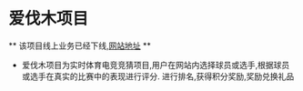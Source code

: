# 爱伐木项目
** 该项目线上业务已经下线,[网站地址](http://www.aifamu.com) **
- 爱伐木项目为实时体育电竞竞猜项目,用户在网站内选择球员或选手,根据球员或选手在真实的比赛中的表现进行评分. 进行排名,获得积分奖励,奖励兑换礼品
